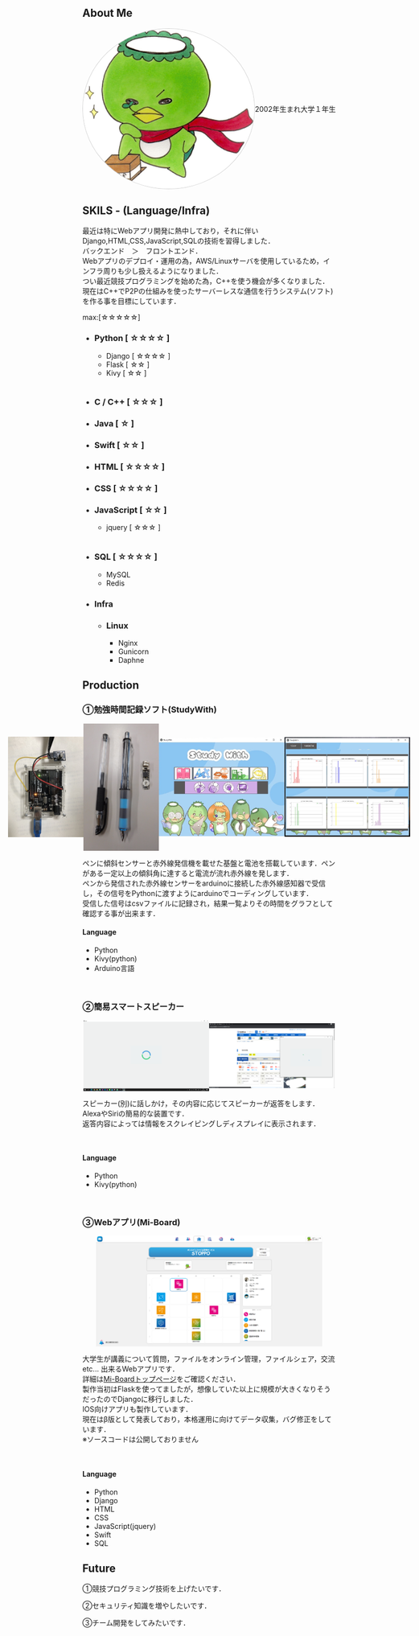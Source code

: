 <h2>About Me</h2>
<div style="display:flex;align-items:center;justify-content:center;">
<img src="image/icon.jpg" style="border: 1px #D1D1D1 solid; width: 100px; border-radius:50%; flex:1;">
  <p>2002年生まれ大学１年生<br>
  </p>
</div>

<h2>SKILS - (Language/Infra)</h2>
<p>最近は特にWebアプリ開発に熱中しており，それに伴いDjango,HTML,CSS,JavaScript,SQLの技術を習得しました．<br>
バックエンド　＞　フロントエンド．<br>
Webアプリのデプロイ・運用の為，AWS/Linuxサーバを使用しているため，インフラ周りも少し扱えるようになりました．<br>
つい最近競技プログラミングを始めた為，C++を使う機会が多くなりました．<br>
現在はC++でP2Pの仕組みを使ったサーバーレスな通信を行うシステム(ソフト)を作る事を目標にしています．</p>
<p>max:[☆☆☆☆☆]</p>
<ul>
  <li><h3>Python [ ☆☆☆☆ ]</h3></li>
  <ul>
    <li>Django [ ☆☆☆☆ ]</li>
    <li>Flask [ ☆☆ ]</li>
    <li>Kivy [ ☆☆ ]</li>
  </ul><br>
  
  <li><h3>C / C++ [ ☆☆☆ ]</h3></li>
  
  <li><h3>Java [ ☆ ]</h3></li>
  
  <li><h3>Swift [ ☆☆ ]</h3></li>
  
  <li><h3>HTML [ ☆☆☆☆ ]</h3></li>
  <li><h3>CSS [ ☆☆☆☆ ]</h3></li>
  <li><h3>JavaScript [ ☆☆ ]</h3></li>
  <ul>
    <li>jquery [ ☆☆☆ ]</li>
  </ul><br>
  
  <li><h3>SQL [ ☆☆☆☆ ]</h3></li>
  <ul>
    <li>MySQL</li>
    <li>Redis</li>
  </ul>
  
  <li><h3>Infra</h3></li>
  <ul>
    <li><h3>Linux</h3></li>
    <ul>
      <li>Nginx</li>
      <li>Gunicorn</li>
      <li>Daphne</li>
    </ul>
  </ul>
</ul>

<h2>Production</h2>
<h3>①勉強時間記録ソフト(StudyWith)</h3>
<div style="display:flex;align-items:center;justify-content:center;">
  <img src="image/arduino.jpg" style="width:150px;">
  <img src="image/pen_and_sensor.JPG" style="width:150px;">
  <img src="image/study_with.jpg" style="width:250px;">
  <img src="image/study_with_result.JPG" style="width:250px;">
</div>
<p>ペンに傾斜センサーと赤外線発信機を載せた基盤と電池を搭載しています．ペンがある一定以上の傾斜角に達すると電流が流れ赤外線を発します．<br>
ペンから発信された赤外線センサーをarduinoに接続した赤外線感知器で受信し，その信号をPythonに渡すようにarduinoでコーディングしています．<br>
受信した信号はcsvファイルに記録され，結果一覧よりその時間をグラフとして確認する事が出来ます．</p>
<h4>Language</h4>
<ul>
  <li>Python</li>
  <li>Kivy(python)</li>
  <li>Arduino言語</li>
</ul><br>

<h3>②簡易スマートスピーカー</h3>
<div style="display:flex;align-items:center;justify-content:center;">
  <img src="image/smart_speaker.png" style="width:250px;">
  <img src="image/smart_speaker_site.png" style="width:250px;">
</div>
<p>スピーカー(別)に話しかけ，その内容に応じてスピーカーが返答をします．<br>
AlexaやSiriの簡易的な装置です．<br>
返答内容によっては情報をスクレイピングしディスプレイに表示されます．</p><br>
<h4>Language</h4>
<ul>
  <li>Python</li>
  <li>Kivy(python)</li>
</ul><br>

<h3>③Webアプリ(Mi-Board)</h3>
<div style="display:flex;align-items:center;justify-content:center;">
  <img src="image/mi-board_home.png" style="width:450px;">
</div>
<p>大学生が講義について質問，ファイルをオンライン管理，ファイルシェア，交流 etc... 出来るWebアプリです．<br>
詳細は<a href="https://mi-board.com">Mi-Boardトップページ</a>をご確認ください．<br>
製作当初はFlaskを使ってましたが，想像していた以上に規模が大きくなりそうだったのでDjangoに移行しました．<br>
IOS向けアプリも製作しています．<br>
現在はβ版として発表しており，本格運用に向けてデータ収集，バグ修正をしています．<br>
※ソースコードは公開しておりません</p><br>
<h4>Language</h4>
<ul>
  <li>Python</li>
  <li>Django</li>
  <li>HTML</li>
  <li>CSS</li>
  <li>JavaScript(jquery)</li>
  <li>Swift</li>
  <li>SQL</li>
</ul>

<h2>Future</h2>
<p>①競技プログラミング技術を上げたいです．</p>
<p>②セキュリティ知識を増やしたいです．</p>
<p>③チーム開発をしてみたいです．</p>


<!--
**y6-maenaka/y6-maenaka** is a ✨ _special_ ✨ repository because its `README.md` (this file) appears on your GitHub profile.

Here are some ideas to get you started:

- 🔭 I’m currently working on ...
- 🌱 I’m currently learning ...
- 👯 I’m looking to collaborate on ...
- 🤔 I’m looking for help with ...
- 💬 Ask me about ...
- 📫 How to reach me: ...
- 😄 Pronouns: ...
- ⚡ Fun fact: ...
-->

